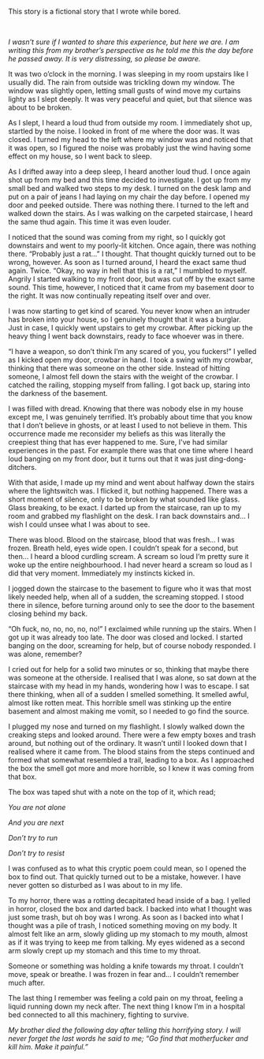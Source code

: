 This story is a fictional story that I wrote while bored.

&#x200B;

*I wasn’t sure if I wanted to share this experience, but here we are. I am writing this from my brother’s perspective as he told me this the day before he passed away. It is very distressing, so please be aware.*

It was two o’clock in the morning. I was sleeping in my room upstairs like I usually did. The rain from outside was trickling down my window. The window was slightly open, letting small gusts of wind move my curtains lighty as I slept deeply. It was very peaceful and quiet, but that silence was about to be broken.

As I slept, I heard a loud thud from outside my room. I immediately shot up, startled by the noise. I looked in front of me where the door was. It was closed. I turned my head to the left where my window was and noticed that it was open, so I figured the noise was probably just the wind having some effect on my house, so I went back to sleep.

As I drifted away into a deep sleep, I heard another loud thud. I once again shot up from my bed and this time decided to investigate. I got up from my small bed and walked two steps to my desk. I turned on the desk lamp and put on a pair of jeans I had laying on my chair the day before. I opened my door and peeked outside. There was nothing there. I turned to the left and walked down the stairs. As I was walking on the carpeted staircase, I heard the same thud again. This time it was even louder.

I noticed that the sound was coming from my right, so I quickly got downstairs and went to my poorly-lit kitchen. Once again, there was nothing there. “Probably just a rat…” I thought. That thought quickly turned out to be wrong, however. As soon as I turned around, I heard the exact same thud again. Twice. “Okay, no way in hell that this is a rat,” I mumbled to myself. Angrily I started walking to my front door, but was cut off by the exact same sound. This time, however, I noticed that it came from my basement door to the right. It was now continually repeating itself over and over.

I was now starting to get kind of scared. You never know when an intruder has broken into your house, so I genuinely thought that it was a burglar. Just in case, I quickly went upstairs to get my crowbar. After picking up the heavy thing I went back downstairs, ready to face whoever was in there. 

“I have a weapon, so don’t think I’m any scared of you, you fuckers!” I yelled as I kicked open my door, crowbar in hand. I took a swing with my crowbar, thinking that there was someone on the other side. Instead of hitting someone, I almost fell down the stairs with the weight of the crowbar. I catched the railing, stopping myself from falling. I got back up, staring into the darkness of the basement.

I was filled with dread. Knowing that there was nobody else in my house except me, I was genuinely terrified. It’s probably about time that you know that I don’t believe in ghosts, or at least I used to not believe in them. This occurrence made me reconsider my beliefs as this was literally the creepiest thing that has ever happened to me. Sure, I've had similar experiences in the past. For example there was that one time where I heard loud banging on my front door, but it turns out that it was just ding-dong-ditchers.

With that aside, I made up my mind and went about halfway down the stairs where the lightswitch was. I flicked it, but nothing happened. There was a short moment of silence, only to be broken by what sounded like glass. Glass breaking, to be exact. I darted up from the staircase, ran up to my room and grabbed my flashlight on the desk. I ran back downstairs and… I wish I could unsee what I was about to see.

There was blood. Blood on the staircase, blood that was fresh… I was frozen. Breath held, eyes wide open. I couldn’t speak for a second, but then… I heard a blood curdling scream. A scream so loud I’m pretty sure it woke up the entire neighbourhood. I had never heard a scream so loud as I did that very moment. Immediately my instincts kicked in.

I jogged down the staircase to the basement to figure who it was that most likely needed help, when all of a sudden, the screaming stopped. I stood there in silence, before turning around only to see the door to the basement closing behind my back.

“Oh fuck, no, no, no, no, no!” I exclaimed while running up the stairs. When I got up it was already too late. The door was closed and locked. I started banging on the door, screaming for help, but of course nobody responded. I was alone, remember?

I cried out for help for a solid two minutes or so, thinking that maybe there was someone at the otherside. I realised that I was alone, so sat down at the staircase with my head in my hands, wondering how I was to escape. I sat there thinking, when all of a sudden I smelled something. It smelled awful, almost like rotten meat. This horrible smell was stinking up the entire basement and almost making me vomit, so I needed to go find the source.

I plugged my nose and turned on my flashlight. I slowly walked down the creaking steps and looked around. There were a few empty boxes and trash around, but nothing out of the ordinary. It wasn’t until I looked down that I realised where it came from. The blood stains from the steps continued and formed what somewhat resembled a trail, leading to a box. As I approached the box the smell got more and more horrible, so I knew it was coming from that box.

The box was taped shut with a note on the top of it, which read;

*You are not alone*

*And you are next*

*Don’t try to run*

*Don’t try to resist*

I was confused as to what this cryptic poem could mean, so I opened the box to find out. That quickly turned out to be a mistake, however. I have never gotten so disturbed as I was about to in my life.

To my horror, there was a rotting decapitated head inside of a bag. I yelled in horror, closed the box and darted back. I backed into what I thought was just some trash, but oh boy was I wrong. As soon as I backed into what I thought was a pile of trash, I noticed something moving on my body. It almost felt like an arm, slowly gliding up my stomach to my mouth, almost as if it was trying to keep me from talking. My eyes widened as a second arm slowly crept up my stomach and this time to my throat.

Someone or something was holding a knife towards my throat. I couldn’t move, speak or breathe. I was frozen in fear and… I couldn’t remember much after.

The last thing I remember was feeling a cold pain on my throat, feeling a liquid running down my neck after. The next thing I know I’m in a hospital bed connected to all this machinery, fighting to survive.

*My brother died the following day after telling this horrifying story. I will never forget the last words he said to me; “Go find that motherfucker and kill him. Make it painful.”*
